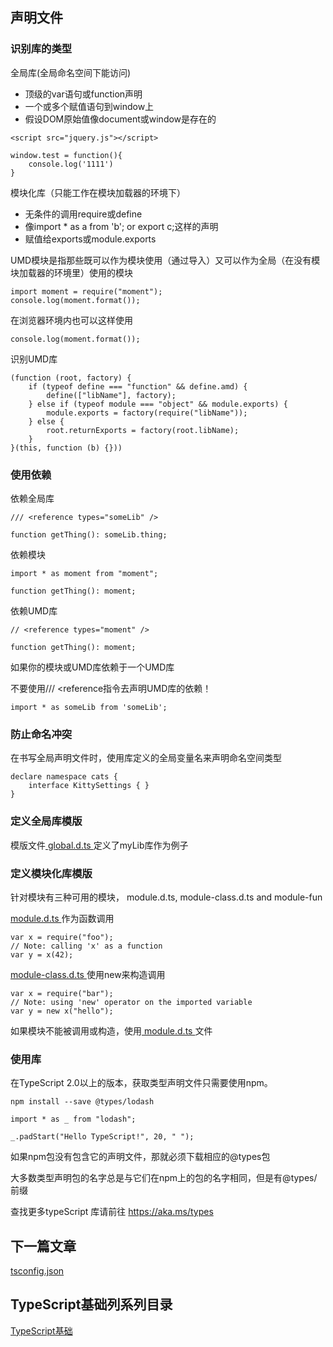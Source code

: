 ## 声明文件

### 识别库的类型

全局库(全局命名空间下能访问)

- 顶级的var语句或function声明
- 一个或多个赋值语句到window上
- 假设DOM原始值像document或window是存在的

```
<script src="jquery.js"></script>

window.test = function(){
    console.log('1111')
}

```

模块化库（只能工作在模块加载器的环境下）

- 无条件的调用require或define
- 像import * as a from 'b'; or export c;这样的声明
- 赋值给exports或module.exports
 
UMD模块是指那些既可以作为模块使用（通过导入）又可以作为全局（在没有模块加载器的环境里）使用的模块

```
import moment = require("moment");
console.log(moment.format());

```
在浏览器环境内也可以这样使用

```
console.log(moment.format());
```

识别UMD库
```
(function (root, factory) {
    if (typeof define === "function" && define.amd) {
        define(["libName"], factory);
    } else if (typeof module === "object" && module.exports) {
        module.exports = factory(require("libName"));
    } else {
        root.returnExports = factory(root.libName);
    }
}(this, function (b) {}))
```

### 使用依赖

依赖全局库
```
/// <reference types="someLib" />

function getThing(): someLib.thing;
```

依赖模块
```
import * as moment from "moment";

function getThing(): moment;
```

依赖UMD库
```
// <reference types="moment" />

function getThing(): moment;
```

如果你的模块或UMD库依赖于一个UMD库

不要使用/// <reference指令去声明UMD库的依赖！
```
import * as someLib from 'someLib';

```

### 防止命名冲突

在书写全局声明文件时，使用库定义的全局变量名来声明命名空间类型
```
declare namespace cats {
    interface KittySettings { }
}
```


### 定义全局库模版

模版文件<a href="global.d.ts.md"> global.d.ts </a>定义了myLib库作为例子

### 定义模块化库模版

针对模块有三种可用的模块， module.d.ts, module-class.d.ts and module-fun

<a href="module.d.ts.md"> module.d.ts </a> 作为函数调用
```
var x = require("foo");
// Note: calling 'x' as a function
var y = x(42);

```

<a href="module-class.d.ts.md" >module-class.d.ts </a>使用new来构造调用
```
var x = require("bar");
// Note: using 'new' operator on the imported variable
var y = new x("hello");

```

如果模块不能被调用或构造，使用<a href="module.d.ts.md"> module.d.ts </a>文件

### 使用库

在TypeScript 2.0以上的版本，获取类型声明文件只需要使用npm。

```
npm install --save @types/lodash

import * as _ from "lodash";

_.padStart("Hello TypeScript!", 20, " ");
```

如果npm包没有包含它的声明文件，那就必须下载相应的@types包

大多数类型声明包的名字总是与它们在npm上的包的名字相同，但是有@types/前缀

查找更多typeScript 库请前往 <a href="https://aka.ms/types">https://aka.ms/types</a>




## 下一篇文章
<a href='https://github.com/MarsPen/-notes-summary/blob/master/typescript/tsConfig.md'>tsconfig.json</a>

## TypeScript基础列系列目录
<a href='https://github.com/MarsPen/-notes-summary/blob/master/typescript/index.md'>TypeScript基础</a>
